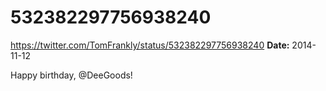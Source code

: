 # 532382297756938240
https://twitter.com/TomFrankly/status/532382297756938240
**Date:** 2014-11-12

Happy birthday, @DeeGoods!
